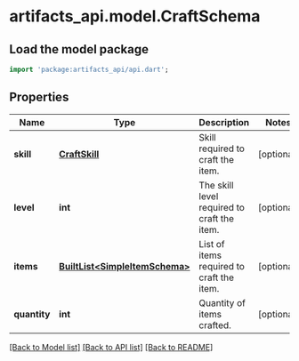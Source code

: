 # artifacts_api.model.CraftSchema

## Load the model package
```dart
import 'package:artifacts_api/api.dart';
```

## Properties
Name | Type | Description | Notes
------------ | ------------- | ------------- | -------------
**skill** | [**CraftSkill**](CraftSkill.md) | Skill required to craft the item. | [optional] 
**level** | **int** | The skill level required to craft the item. | [optional] 
**items** | [**BuiltList&lt;SimpleItemSchema&gt;**](SimpleItemSchema.md) | List of items required to craft the item. | [optional] 
**quantity** | **int** | Quantity of items crafted. | [optional] 

[[Back to Model list]](../README.md#documentation-for-models) [[Back to API list]](../README.md#documentation-for-api-endpoints) [[Back to README]](../README.md)


